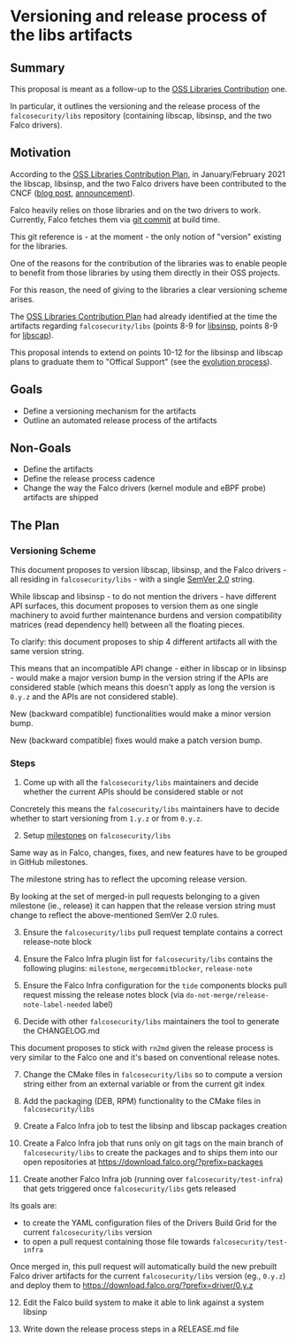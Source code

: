 # Versioning and release process of the libs artifacts

## Summary

This proposal is meant as a follow-up to the [OSS Libraries Contribution](https://github.com/falcosecurity/falco/blob/master/proposals/20210119-libraries-contribution.md) one.

In particular, it outlines the versioning and the release process of the `falcosecurity/libs` repository (containing libscap, libsinsp, and the two Falco drivers).

## Motivation

According to the [OSS Libraries Contribution Plan](https://github.com/falcosecurity/falco/blob/master/proposals/20210119-libraries-contribution.md), in
January/February 2021 the libscap, libsinsp, and the two Falco drivers have been contributed to the CNCF ([blog post](https://falco.org/blog/contribution-drivers-kmod-ebpf-libraries), [announcement](https://www.cncf.io/blog/2020/01/08/toc-votes-to-move-falco-into-cncf-incubator)).

Falco heavily relies on those libraries and on the two drivers to work.
Currently, Falco fetches them via [git commit](https://github.com/falcosecurity/falco/blob/da7279da1dc240e8f242fa33b2a73eff178a5c87/cmake/modules/falcosecurity-libs.cmake#L23) at build time.

This git reference is - at the moment - the only notion of "version" existing for the libraries.

One of the reasons for the contribution of the libraries was to enable people to benefit from those libraries by using them directly in their OSS projects.

For this reason, the need of giving to the libraries a clear versioning scheme arises.

The [OSS Libraries Contribution Plan](https://github.com/falcosecurity/falco/blob/master/proposals/20210119-libraries-contribution.md) had already identified at the time the artifacts regarding `falcosecurity/libs` (points 8-9 for [libsinsp](https://github.com/falcosecurity/falco/blob/master/proposals/20210119-libraries-contribution.md#libsinsp), points 8-9 for [libscap](https://github.com/falcosecurity/falco/blob/master/proposals/20210119-libraries-contribution.md#libscap)).

This proposal intends to extend on points 10-12 for the libsinsp and libscap plans to graduate them to "Offical Support" (see the [evolution process](https://github.com/falcosecurity/evolution#official-support)).

## Goals

- Define a versioning mechanism for the artifacts
- Outline an automated release process of the artifacts

## Non-Goals

- Define the artifacts
- Define the release process cadence
- Change the way the Falco drivers (kernel module and eBPF probe) artifacts are shipped

## The Plan

### Versioning Scheme

This document proposes to version libscap, libsinsp, and the Falco drivers - all residing in `falcosecurity/libs` - with a single [SemVer 2.0](https://semver.org/spec/v2.0.0.html) string.

While libscap and libsinsp - to do not mention the drivers - have different API surfaces, this document proposes to version them as one single machinery to avoid further maintenance burdens and version compatibility matrices (read dependency hell) between all the floating pieces.

To clarify: this document proposes to ship 4 different artifacts all with the same version string.

This means that an incompatible API change - either in libscap or in libsinsp - would make a major version bump in the version string if the APIs are considered stable (which means this doesn't apply as long the version is `0.y.z` and the APIs are not considered stable).

New (backward compatible) functionalities would make a minor version bump.

New (backward compatible) fixes would make a patch version bump.

### Steps

1. Come up with all the `falcosecurity/libs` maintainers and decide whether the current APIs should be considered stable or not

Concretely this means the `falcosecurity/libs` maintainers have to decide whether to start versioning from `1.y.z` or from `0.y.z`.

2. Setup [milestones](https://github.com/falcosecurity/libs/milestones) on `falcosecurity/libs`

Same way as in Falco, changes, fixes, and new features have to be grouped in GitHub milestones.

The milestone string has to reflect the upcoming release version.

By looking at the set of merged-in pull requests belonging to a given milestone (ie., release) it can happen that the release version string must change to reflect the above-mentioned SemVer 2.0 rules.

3. Ensure the `falcosecurity/libs` pull request template contains a correct release-note block

4. Ensure the Falco Infra plugin list for `falcosecurity/libs` contains the following plugins: `milestone`, `mergecommitblocker`, `release-note`

5. Ensure the Falco Infra configuration for the `tide` components blocks pull request missing the release notes block (via `do-not-merge/release-note-label-needed` label)

6. Decide with other `falcosecurity/libs` maintainers the tool to generate the CHANGELOG.md

This document proposes to stick with `rn2md` given the release process is very similar to the Falco one and it's based on conventional release notes.

7. Change the CMake files in `falcosecurity/libs` so to compute a version string either from an external variable or from the current git index

8. Add the packaging (DEB, RPM) functionality to the CMake files in `falcosecurity/libs`

9. Create a Falco Infra job to test the libsinp and libscap packages creation

10. Create a Falco Infra job that runs only on git tags on the main branch of `falcosecurity/libs` to create the packages and to ships them into our open repositories at <https://download.falco.org/?prefix=packages>

11. Create another Falco Infra job (running over `falcosecurity/test-infra`) that gets triggered once `falcosecurity/libs` gets released

Its goals are:

- to create the YAML configuration files of the Drivers Build Grid for the current `falcosecurity/libs` version
- to open a pull request containing those file towards `falcosecurity/test-infra`

Once merged in, this pull request will automatically build the new prebuilt Falco driver artifacts for the current `falcosecurity/libs` version (eg., `0.y.z`) and deploy them to <https://download.falco.org/?prefix=driver/0.y.z>

12. Edit the Falco build system to make it able to link against a system libsinp

13. Write down the release process steps in a RELEASE.md file
